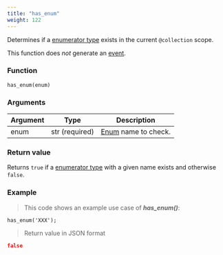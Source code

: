 ```yaml
---
title: "has_enum"
weight: 122
---
```


Determines if a [enumerator type](../../data-types/enum) exists in the current `@collection` scope.

This function does *not* generate an [event](../../overview/events).

### Function

`has_enum(enum)`

### Arguments

Argument | Type | Description
-------- | ---- | -----------
enum | str (required) | [Enum](../../data-types/enum) name to check.

### Return value

Returns `true` if a [enumerator type](../../data-types/enum) with a given name exists and otherwise `false`.

### Example

> This code shows an example use case of ***has_enum()***:

```thingsdb,json_response
has_enum('XXX');
```

> Return value in JSON format

```json
false
```
